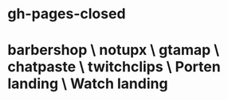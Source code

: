 # gh-pages-closed
# barbershop \ notupx \ gtamap \ chatpaste \ twitchclips \ Porten landing \ Watch landing
